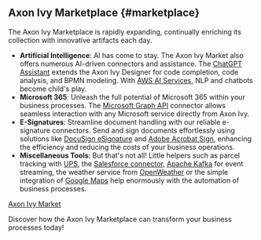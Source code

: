 ## Axon Ivy Marketplace {#marketplace}

The Axon Ivy Marketplace is rapidly expanding, continually enriching its collection with innovative artifacts each day.

- **Artificial Intelligence**: AI has come to stay. The Axon Ivy Market also offers numerous AI-driven connectors and assistance. The [ChatGPT Assistant](https://market.axonivy.com/openai-assistant) extends the Axon Ivy Designer for code completion, code analysis, and BPMN modeling. With [AWS AI Services](https://market.axonivy.com/amazon-lex), NLP and chatbots become child's play. 
- **Microsoft 365**: Unleash the full potential of Microsoft 365 within your business processes. The [Microsoft Graph API](https://market.axonivy.com/msgraph) connector allows seamless interaction with any Microsoft service directly from Axon Ivy.
- **E-Signatures**: Streamline document handling with our reliable e-signature connectors. Send and sign documents effortlessly using solutions like [DocuSign eSignature](https://market.axonivy.com/docusign-connector) and [Adobe Acrobat Sign](https://market.axonivy.com/adobe-acrobat-connector), enhancing the efficiency and reducing the costs of your business operations.
- **Miscellaneous Tools**: But that's not all! Little helpers such as parcel tracking with [UPS](https://market.axonivy.com/ups-connector), the [Salesforce connector](https://market.axonivy.com/salesforce-connector), [Apache Kafka](https://market.axonivy.com/kafka-connector) for event streaming, the weather service from [OpenWeather](https://market.axonivy.com/open-weather-connector) or the simple integration of [Google Maps](https://market.axonivy.com/google-maps-connector) help enormously with the automation of business processes.

<div class="short-links">
	<a href="https://market.axonivy.com/"
		target="_blank" rel="noopener noreferrer">
		<i class="si si-check"></i> Axon Ivy Market
	</a>
</div>

Discover how the Axon Ivy Marketplace can transform your business processes today!
